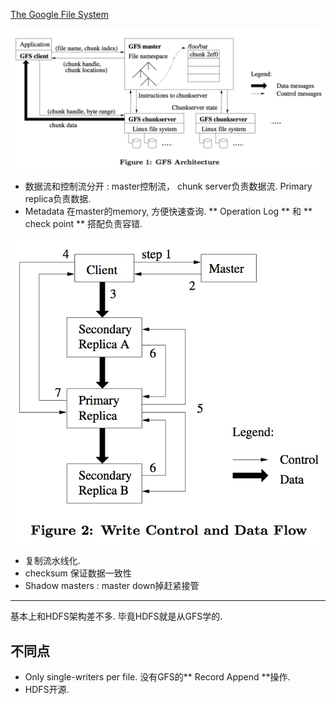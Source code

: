 [The Google File System](https://www.google.com/url?sa=t&rct=j&q=&esrc=s&source=web&cd=1&cad=rja&uact=8&ved=0ahUKEwjz9r3BmZzLAhUC5GMKHQDhApEQFggdMAA&url=http%3A%2F%2Fresearch.google.com%2Farchive%2Fgfs-sosp2003.pdf&usg=AFQjCNGzZjh4fvraWMQ94NNgWXhHKqXwhw&sig2=RBWS6by1NUX3qd_UTwaJWw)

![](./imgs/gfs1.png)

* 数据流和控制流分开 : master控制流， chunk server负责数据流. Primary replica负责数据.
* Metadata 在master的memory, 方便快速查询. ** Operation Log ** 和 ** check point ** 搭配负责容错.

![](./imgs/gfs2.png)

* 复制流水线化.
* checksum 保证数据一致性
* Shadow masters : master down掉赶紧接管

***

基本上和HDFS架构差不多. 毕竟HDFS就是从GFS学的.

## 不同点

* Only single-writers per file. 没有GFS的** Record Append **操作.
* HDFS开源.
